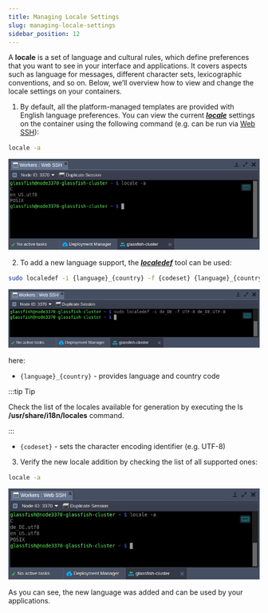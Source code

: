 ```yaml
---
title: Managing Locale Settings
slug: managing-locale-settings
sidebar_position: 12
---
```


<!-- ## Managing Locale Settings -->

A **locale** is a set of language and cultural rules, which define preferences that you want to see in your interface and applications. It covers aspects such as language for messages, different character sets, lexicographic conventions, and so on. Below, we’ll overview how to view and change the locale settings on your containers.

1. By default, all the platform-managed templates are provided with English language preferences. You can view the current [**_locale_**](https://man7.org/linux/man-pages/man1/locale.1.html) settings on the container using the following command (e.g. can be run via [Web SSH](/deployment-tools/ssh/ssh-access/web-ssh)):

```bash
locale -a
```

<div style={{
    display:'flex',
    justifyContent: 'center',
    margin: '0 0 1rem 0'
}}>

![Locale Dropdown](./img/ManagingLocaleSettings/01-container-default-locale-settings.png)

</div>

2. To add a new language support, the [**_localedef_**](https://man7.org/linux/man-pages/man1/localedef.1.html) tool can be used:

```bash
sudo localedef -i {language}_{country} -f {codeset} {language}_{country}.{codeset}
```

<div style={{
    display:'flex',
    justifyContent: 'center',
    margin: '0 0 1rem 0'
}}>

![Locale Dropdown](./img/ManagingLocaleSettings/02-localedef-to-add-new-locale.png)

</div>

here:

- `{language}_{country}` - provides language and country code

:::tip Tip

Check the list of the locales available for generation by executing the ls **/usr/share/i18n/locales** command.

:::

- `{codeset}` - sets the character encoding identifier (e.g. UTF-8)

3. Verify the new locale addition by checking the list of all supported ones:

```bash
locale -a
```

<div style={{
    display:'flex',
    justifyContent: 'center',
    margin: '0 0 1rem 0'
}}>

![Locale Dropdown](./img/ManagingLocaleSettings/03-list-locale-settings.png)

</div>

As you can see, the new language was added and can be used by your applications.
